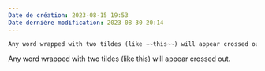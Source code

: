 ```yaml
---
Date de création: 2023-08-15 19:53
Date dernière modification: 2023-08-30 20:14
---
```

```md
Any word wrapped with two tildes (like ~~this~~) will appear crossed out.
```

Any word wrapped with two tildes (like ~~this~~) will appear crossed out.